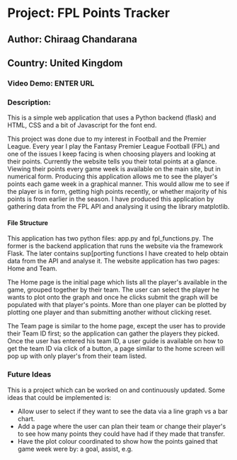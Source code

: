 # Project: FPL Points Tracker
## Author: Chiraag Chandarana
## Country: United Kingdom
### Video Demo: ENTER URL
### Description:
This is a simple web application that uses a Python backend (flask) and HTML, CSS and a bit of Javascript for the font end.

This project was done due to my interest in Football and the Premier League. Every year I play the Fantasy Premier League Football (FPL) and one of the issues I keep facing is when choosing players and looking at their points. Currently the website tells you their total points at a glance. Viewing their points every game week is available on the main site, but in numerical form. Producing this application allows me to see the player's points each game week in a graphical manner. This would allow me to see if the player is in form, getting high points recently, or whether majority of his points is from earlier in the season. I have produced this application by gathering data from the FPL API and analysing it using the library matplotlib.

#### File Structure
This application has two python files: app.py and fpl_functions.py. The former is the backend application that runs the website via the framework Flask. The later contains sup[porting functions I have created to help obtain data from the API and analyse it. The website application has two pages: Home and Team.

The Home page is the initial page which lists all the player's available in the game, grouped together by their team. The user can select the player he wants to plot onto the graph and once he clicks submit the graph will be populated with that player's points. More than one player can be plotted by plotting one player and than submitting another without clicking reset.

The Team page is similar to the home page, except the user has to provide their Team ID first; so the application can gather the players they picked. Once the user has entered his team ID, a user guide is available on how to get the team ID via click of a button, a page similar to the home screen will pop up with only player's from their team listed. 

### Future Ideas
This is a project which can be worked on and continuously updated. Some ideas that could be implemented is:
* Allow user to select if they want to see the data via a line graph vs a bar chart.
* Add a page where the user can plan their team or change their player's to see how many points they could have had if they made that transfer.
* Have the plot colour coordinated to show how the points gained that game week were by: a goal, assist, e.g. 

